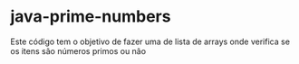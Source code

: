 # java-prime-numbers

Este código tem o objetivo de fazer uma de lista de arrays onde verifica se os itens são números primos ou não
